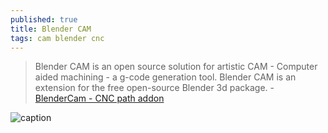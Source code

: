 ```yaml
---
published: true
title: Blender CAM
tags: cam blender cnc
---
```

> Blender CAM is an open source solution for artistic CAM - Computer aided machining - a g-code generation tool. Blender CAM is an extension for the free open-source Blender 3d package. - [BlenderCam - CNC path addon](https://github.com/vilemduha/blendercam)

![caption](https://cloud.githubusercontent.com/assets/648108/12375710/7a24b868-bca6-11e5-99a8-8c8c02e89724.png)
